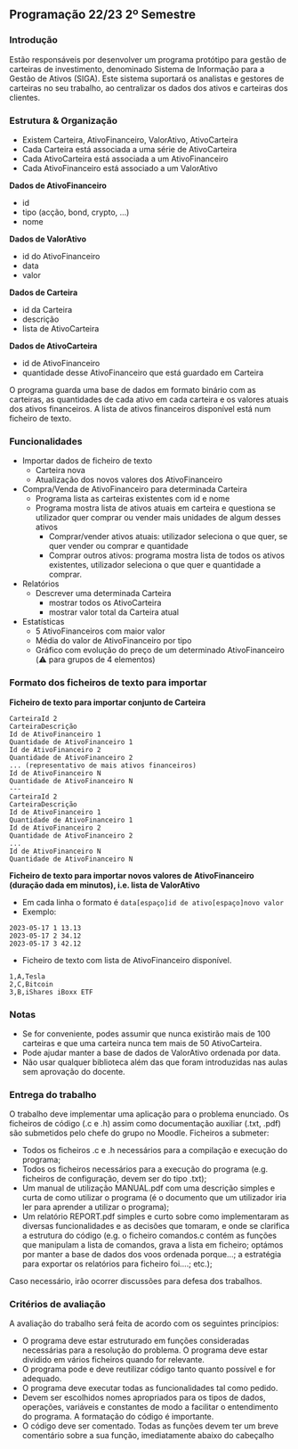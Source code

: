 ## Programação 22/23 2º Semestre

### Introdução

Estão responsáveis por desenvolver um programa protótipo para gestão de carteiras de investimento, denominado Sistema de
Informação para a Gestão de Ativos (SIGA). Este sistema suportará os analistas e gestores de carteiras no seu trabalho,
ao centralizar os dados dos ativos e carteiras dos clientes.

### Estrutura & Organização

- Existem Carteira, AtivoFinanceiro, ValorAtivo, AtivoCarteira
- Cada Carteira está associada a uma série de AtivoCarteira
- Cada AtivoCarteira está associada a um AtivoFinanceiro
- Cada AtivoFinanceiro está associado a um ValorAtivo

**Dados de AtivoFinanceiro**

- id
- tipo (acção, bond, crypto, …)
- nome

**Dados de ValorAtivo**

- id do AtivoFinanceiro
- data
- valor

**Dados de Carteira**

- id da Carteira
- descrição
- lista de AtivoCarteira

**Dados de AtivoCarteira**

- id de AtivoFinanceiro
- quantidade desse AtivoFinanceiro que está guardado em Carteira

O programa guarda uma base de dados em formato binário com as carteiras, as quantidades de cada ativo em cada carteira e
os valores atuais dos ativos financeiros. A lista de ativos financeiros disponível está num ficheiro de texto.

### Funcionalidades

- Importar dados de ficheiro de texto
    - Carteira nova
    - Atualização dos novos valores dos AtivoFinanceiro
- Compra/Venda de AtivoFinanceiro para determinada Carteira
    - Programa lista as carteiras existentes com id e nome
    - Programa mostra lista de ativos atuais em carteira e questiona se utilizador quer comprar ou vender mais unidades
      de algum desses ativos
        - Comprar/vender ativos atuais: utilizador seleciona o que quer, se quer vender ou comprar e quantidade
        - Comprar outros ativos: programa mostra lista de todos os ativos existentes, utilizador seleciona o que quer e
          quantidade a comprar.
- Relatórios
    - Descrever uma determinada Carteira
        - mostrar todos os AtivoCarteira
        - mostrar valor total da Carteira atual
- Estatísticas
    - 5 AtivoFinanceiros com maior valor
    - Média do valor de AtivoFinanceiro por tipo
    - Gráfico com evolução do preço de um determinado AtivoFinanceiro (⚠️ para grupos de 4 elementos)

### Formato dos ficheiros de texto para importar

**Ficheiro de texto para importar conjunto de Carteira**

```
CarteiraId 2
CarteiraDescrição
Id de AtivoFinanceiro 1
Quantidade de AtivoFinanceiro 1
Id de AtivoFinanceiro 2
Quantidade de AtivoFinanceiro 2
... (representativo de mais ativos financeiros)
Id de AtivoFinanceiro N
Quantidade de AtivoFinanceiro N
---
CarteiraId 2
CarteiraDescrição
Id de AtivoFinanceiro 1
Quantidade de AtivoFinanceiro 1
Id de AtivoFinanceiro 2
Quantidade de AtivoFinanceiro 2
...
Id de AtivoFinanceiro N
Quantidade de AtivoFinanceiro N
```

**Ficheiro de texto para importar novos valores de AtivoFinanceiro (duração dada em minutos), i.e. lista de ValorAtivo**

- Em cada linha o formato é `data[espaço]id de ativo[espaço]novo valor`
- Exemplo:

```
2023-05-17 1 13.13
2023-05-17 2 34.12
2023-05-17 3 42.12
```

- Ficheiro de texto com lista de AtivoFinanceiro disponível.

```
1,A,Tesla
2,C,Bitcoin
3,B,iShares iBoxx ETF
```

### Notas

- Se for conveniente, podes assumir que nunca existirão mais de 100 carteiras e que uma carteira nunca tem mais de 50
  AtivoCarteira.
- Pode ajudar manter a base de dados de ValorAtivo ordenada por data.
- Não usar qualquer biblioteca além das que foram introduzidas nas aulas sem aprovação do docente.

### Entrega do trabalho

O trabalho deve implementar uma aplicação para o problema enunciado. Os ficheiros de código (.c e .h) assim como
documentação auxiliar (.txt, .pdf) são submetidos pelo chefe do grupo no Moodle. Ficheiros a submeter:

- Todos os ficheiros .c e .h necessários para a compilação e execução do programa;
- Todos os ficheiros necessários para a execução do programa (e.g. ficheiros de configuração, devem ser do tipo .txt);
- Um manual de utilização MANUAL.pdf com uma descrição simples e curta de como utilizar o programa (é o documento que um
  utilizador iria ler para aprender a utilizar o programa);
- Um relatório REPORT.pdf simples e curto sobre como implementaram as diversas funcionalidades e as decisões que
  tomaram, e onde se clarifica a estrutura do código (e.g. o ficheiro comandos.c contém as funções que manipulam a lista
  de comandos, grava a lista em ficheiro; optámos por manter a base de dados dos voos ordenada porque…; a estratégia
  para exportar os relatórios para ficheiro foi….; etc.);

Caso necessário, irão ocorrer discussões para defesa dos trabalhos.

### Critérios de avaliação

A avaliação do trabalho será feita de acordo com os seguintes princípios:

- O programa deve estar estruturado em funções consideradas necessárias para a resolução do problema. O programa deve
  estar dividido em vários ficheiros quando for relevante.
- O programa pode e deve reutilizar código tanto quanto possível e for adequado.
- O programa deve executar todas as funcionalidades tal como pedido.
- Devem ser escolhidos nomes apropriados para os tipos de dados, operações, variáveis e constantes de modo a facilitar o
  entendimento do programa. A formatação do código é importante.
- O código deve ser comentado. Todas as funções devem ter um breve comentário sobre a sua função, imediatamente abaixo
  do cabeçalho
